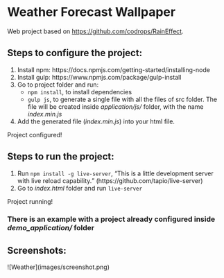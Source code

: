 # Weather Forecast Wallpaper
Web project based on https://github.com/codrops/RainEffect.

<h2>Steps to configure the project:</h2>
<ol>
  <li>Install npm: https://docs.npmjs.com/getting-started/installing-node</li>
  <li>Install gulp: https://www.npmjs.com/package/gulp-install</li>
  <li>Go to project folder and run:
    <ul>
      <li><code>npm install</code>, to install dependencies</li>
      <li><code>gulp js</code>, to generate a single file with all the files of src folder. The file will be created inside <i>application/js/</i> folder, with the name <i>index.min.js</i></li>
    </ul>
  </li>
  <li>Add the generated file (<i>index.min.js</i>) into your html file.</li>
</ol>
Project configured!

<h2>Steps to run the project:</h2>
<ol>
  <li>Run <code>npm install -g live-server</code>, <q>This is a little development server with live reload capability.</q> (https://github.com/tapio/live-server)</li>
  <li>Go to <i>index.html</i> folder and run <code>live-server</code></li>
</ol>
Project running!

<h3>
There is an example with a project already configured inside <i>demo_application/</i> folder
</h3>

<h2>Screenshots:</h2>
![Weather](images/screenshot.png)